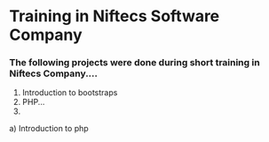 # Training in Niftecs Software Company

### The following projects were done during short training in Niftecs Company....
1. Introduction to bootstraps
2. PHP...
3. <br>
a) Introduction to php
